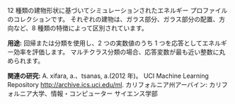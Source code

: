 12 種類の建物形状に基づいてシミュレーションされたエネルギー プロファイルのコレクションです。 それぞれの建物は、ガラス部分、ガラス部分の配置、方向など、8 種類の特徴によって区別されています。<p> </p><b>用途:</b> 回帰または分類を使用し、2 つの実数値のうち 1 つを応答としてエネルギー効率を評価します。 マルチクラス分類の場合、応答変数が最も近い整数に丸められます。 <p> </p><b>関連の研究:</b> A. xifara, a.、tsanas, a.(2012 年)。 UCI Machine Learning Repository <a href="http://archive.ics.uci.edu/ml">http://archive.ics.uci.edu/ml</a>. カリフォルニア州アーバイン: カリフォルニア大学、情報・コンピューター サイエンス学部
